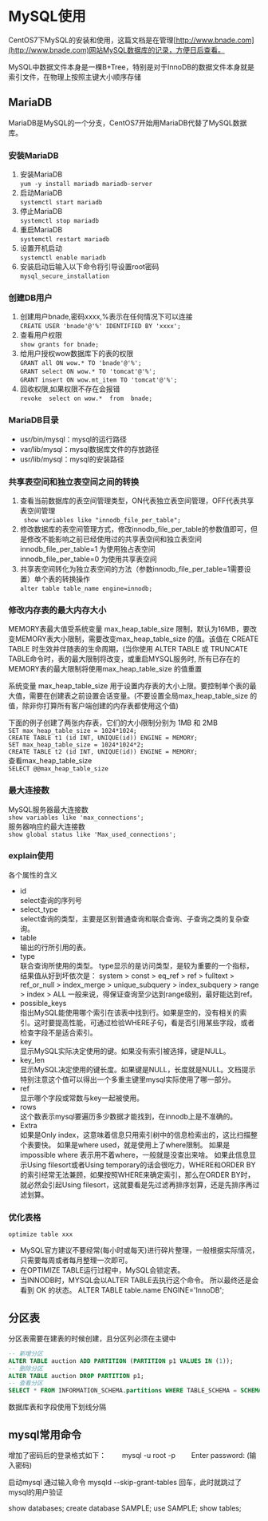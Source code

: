 # MySQL使用
CentOS7下MySQL的安装和使用，这篇文档是在管理[http://www.bnade.com](http://www.bnade.com)网站MySQL数据库的记录，方便日后查看。

MySQL中数据文件本身是一棵B+Tree，特别是对于InnoDB的数据文件本身就是索引文件，在物理上按照主键大小顺序存储

## MariaDB
MariaDB是MySQL的一个分支，CentOS7开始用MariaDB代替了MySQL数据库。

### 安装MariaDB
1. 安装MariaDB  
```yum -y install mariadb mariadb-server```
2. 启动MariaDB  
```systemctl start mariadb```
3. 停止MariaDB  
```systemctl stop mariadb```
4. 重启MariaDB  
```systemctl restart mariadb```
5. 设置开机启动  
```systemctl enable mariadb```
6. 安装启动后输入以下命令将引导设置root密码  
```mysql_secure_installation```

### 创建DB用户
1. 创建用户bnade,密码xxxx,%表示在任何情况下可以连接  
```CREATE USER 'bnade'@'%' IDENTIFIED BY 'xxxx';```
2. 查看用户权限  
```show grants for bnade;```
3. 给用户授权wow数据库下的表的权限  
```GRANT all ON wow.* TO 'bnade'@'%';```  
```GRANT select ON wow.* TO 'tomcat'@'%';```  
```GRANT insert ON wow.mt_item TO 'tomcat'@'%';```
4. 回收权限,如果权限不存在会报错  
```revoke  select on wow.*  from  bnade;```  

### MariaDB目录
* usr/bin/mysql：mysql的运行路径
* var/lib/mysql：mysql数据库文件的存放路径
* usr/lib/mysql：mysql的安装路径

### 共享表空间和独立表空间之间的转换
1. 查看当前数据库的表空间管理类型，ON代表独立表空间管理，OFF代表共享表空间管理  
``` show variables like "innodb_file_per_table";```
2. 修改数据库的表空间管理方式，修改innodb_file_per_table的参数值即可，但是修改不能影响之前已经使用过的共享表空间和独立表空间  
innodb_file_per_table=1 为使用独占表空间  
innodb_file_per_table=0 为使用共享表空间
3. 共享表空间转化为独立表空间的方法（参数innodb_file_per_table=1需要设置）单个表的转换操作  
```alter table table_name engine=innodb;```

### 修改内存表的最大内存大小
MEMORY表最大值受系统变量 max_heap_table_size 限制，默认为16MB，要改变MEMORY表大小限制，需要改变max_heap_table_size 的值。该值在 CREATE TABLE 时生效并伴随表的生命周期，(当你使用 ALTER TABLE 或 TRUNCATE TABLE命令时，表的最大限制将改变，或重启MYSQL服务时, 所有已存在的MEMORY表的最大限制将使用max_heap_table_size 的值重置

系统变量 max_heap_table_size 用于设置内存表的大小上限。要控制单个表的最大值，需要在创建表之前设置会话变量。(不要设置全局max_heap_table_size 的值，除非你打算所有客户端创建的内存表都使用这个值)

下面的例子创建了两张内存表，它们的大小限制分别为 1MB 和 2MB  
```SET max_heap_table_size = 1024*1024;```  
```CREATE TABLE t1 (id INT, UNIQUE(id)) ENGINE = MEMORY;```  
```SET max_heap_table_size = 1024*1024*2;```  
```CREATE TABLE t2 (id INT, UNIQUE(id)) ENGINE = MEMORY;```  
查看max_heap_table_size  
```SELECT @@max_heap_table_size```

### 最大连接数
MySQL服务器最大连接数  
```show variables like 'max_connections';```  
服务器响应的最大连接数  
```show global status like 'Max_used_connections';```

### explain使用
各个属性的含义

* id  
select查询的序列号
* select_type  
select查询的类型，主要是区别普通查询和联合查询、子查询之类的复杂查询。
* table  
输出的行所引用的表。
* type  
联合查询所使用的类型。
type显示的是访问类型，是较为重要的一个指标，结果值从好到坏依次是：
system > const > eq_ref > ref > fulltext > ref_or_null > index_merge > unique_subquery > index_subquery > range > index > ALL
一般来说，得保证查询至少达到range级别，最好能达到ref。
* possible_keys  
指出MySQL能使用哪个索引在该表中找到行。如果是空的，没有相关的索引。这时要提高性能，可通过检验WHERE子句，看是否引用某些字段，或者检查字段不是适合索引。
* key  
显示MySQL实际决定使用的键。如果没有索引被选择，键是NULL。
* key_len  
显示MySQL决定使用的键长度。如果键是NULL，长度就是NULL。文档提示特别注意这个值可以得出一个多重主键里mysql实际使用了哪一部分。
* ref  
显示哪个字段或常数与key一起被使用。
* rows  
这个数表示mysql要遍历多少数据才能找到，在innodb上是不准确的。
* Extra  
如果是Only index，这意味着信息只用索引树中的信息检索出的，这比扫描整个表要快。
如果是where used，就是使用上了where限制。
如果是impossible where 表示用不着where，一般就是没查出来啥。
如果此信息显示Using filesort或者Using temporary的话会很吃力，WHERE和ORDER BY的索引经常无法兼顾，如果按照WHERE来确定索引，那么在ORDER BY时，就必然会引起Using filesort，这就要看是先过滤再排序划算，还是先排序再过滤划算。

### 优化表格
```optimize table xxx```

* MySQL官方建议不要经常(每小时或每天)进行碎片整理，一般根据实际情况，只需要每周或者每月整理一次即可。
* 在OPTIMIZE TABLE运行过程中，MySQL会锁定表。
* 当INNODB时，MYSQL会以ALTER TABLE去执行这个命令。 所以最终还是会看到 OK 的状态。
ALTER TABLE table.name ENGINE='InnoDB';

## 分区表
分区表需要在建表的时候创建，且分区列必须在主键中

```sql
-- 新增分区
ALTER TABLE auction ADD PARTITION (PARTITION p1 VALUES IN (1));
-- 删除分区
ALTER TABLE auction DROP PARTITION p1;
-- 查看分区
SELECT * FROM INFORMATION_SCHEMA.partitions WHERE TABLE_SCHEMA = SCHEMA() AND TABLE_NAME='auction';
```

数据库表和字段使用下划线分隔

## mysql常用命令

增加了密码后的登录格式如下：
　　mysql -u root -p
　　Enter password: (输入密码)

启动mysql 通过输入命令  mysqld --skip-grant-tables  回车，此时就跳过了mysql的用户验证

show databases;
create database SAMPLE;
use SAMPLE;
show tables;
